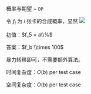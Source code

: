 概率与期望 + `DP`

令 $f_i$ 为 $i$ 张卡的合成概率，显然
<img src="http://latex.codecogs.com/gif.latex?f_i = a\% \times f_{i-5} + \frac{1-a\\%}{4} \times (f_{i-1} + f_{i-2} + f_{i-3} + f_{i-4}" />

初值：$f_5 = a\\%$

答案：$f_b \\times 100$

暴力转移即可，不需要额外算法。

时间复杂度：$O(b)$ per test case

空间复杂度：$O(b)$ per test case
